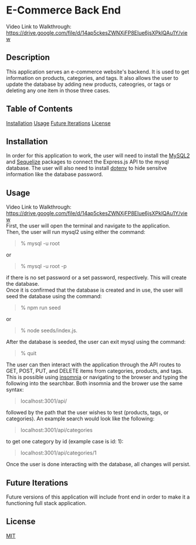 # E-Commerce Back End 
Video Link to Walkthrough: https://drive.google.com/file/d/14ap5ckesZWNXjFP8Elue6jsXPklQAu1Y/view

## Description 
This application serves an e-commerce website's backend. It is used to get information on products, categories, and tags. It also allows the user to update the database by adding new products, cateogries, or tags or deleting any one item in those three cases. 

## Table of Contents

[Installation](#installation)
[Usage](#usage)
[Future Iterations](#future-iterations)
[License](#license)

## Installation 
In order for this application to work, the user will need to install the <a href="https://www.npmjs.com/package/mysql2">MySQL2</a> and <a href="https://www.npmjs.com/package/sequelize">Sequelize</a> packages to connect the Express.js API to the mysql database. The user will also need to install <a href="https://www.npmjs.com/package/dotenv">dotenv</a> to hide sensitve information like the database password.

## Usage
Video Link to Walkthrough: https://drive.google.com/file/d/14ap5ckesZWNXjFP8Elue6jsXPklQAu1Y/view
<br>
First, the user will open the terminal and navigate to the application. <br>
Then, the user will run mysql2 using either the command: 

 > % mysql -u root

or

> % mysql -u root -p 

if there is no set password or a set password, respectively. This will create the database. <br>
Once it is confirmed that the database is created and in use, the user will seed the database using the command:

 > % npm run seed

 or 

 > % node seeds/index.js. 

After the database is seeded, the user can exit mysql using the command: 

 > % quit

The user can then interact with the application through the API routes to GET, POST, PUT, and DELETE items from categories, products, and tags. This is possible using <a href="https://insomnia.rest/download">insomnia</a> or navigating to the browser and typing the following into the searchbar. Both insomnia and the brower use the same syntax:

 > localhost:3001/api/

followed by the path that the user wishes to test (products, tags, or categories). An example search would look like the following:

 > localhost:3001/api/categories

to get one category by id (example case is id: 1):

 > localhost:3001/api/categories/1

Once the user is done interacting with the database, all changes will persist. 


## Future Iterations 
Future versions of this application will include front end in order to make it a functioning full stack application. 

## License 
[MIT](https://choosealicense.com/licenses/mit/) 